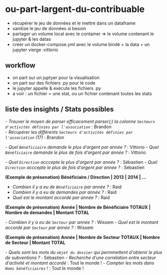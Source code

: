 # ou-part-largent-du-contribuable

- récupérer le jeu de données et le mettre dans un dataframe
- sanitize le jeu de données si besoin
- partager un volume local avec le container => le volume contenant le jupyter & les datas   
- créer un docker-compose.yml avec le volume bindé + la data + un jupyter vierge             :vittorio

## workflow

- on part sur un juptyer pour la visualisation
- on part sur des fichiers .py pour le code
- le jupyter appelle & exécute les fichiers .py
- a voir : un fichier = une stat, ou un fichier contenant toutes les stats

## liste des insights / Stats possibles

*- Trouver le moyen de parser efficacement parser(;) la colonne `Secteurs d'activités définies par l'association`* : Brandon  
*- Récupérer les différents `Secteurs d'activités définies par l'association` (17)*                                : Brandon

*- Quel `Bénéficiaire` demande le plus d'argent par année ?*           : Vittorio
*- Quel `Bénéficiaire` demande le plus de fois d'argent par année ?*   : Vittorio

*- Quel `Direction` acccepte le plus d'argent par année ?*             : Sébastien
*- Quel `Direction` acccepte le plus de fois d'argent par année ?*     : Sébastien

**(Exemple de présenation)**
**Bénéficiaire / Direction | 2013 | 2014 | ...**

- *Combien il y a eu de `Bénéficiaire` par année ?*  : Raid
- *Combien il y a eu de demandes par année ?*        : Raid
- *Quel est le montant accordé par année ?*          : Raid

**(Exemple de présenation)**
**Année | Nombre de Bénéficiaire TOTAUX | Nombre de demandes | Montant TOTAL**

*- Combien il y a eu de `Secteur` par année ?*              : Wissem
*- Quel est le montant accordé par `Secteur` par année ?*   : Wissem

**(Exemple de présenation)**
**Année | Nombre de Secteur TOTAUX | Nombre de Secteur | Montant TOTAL**

*- Quels sont les mots du `objet du dossier` qui permmettent d'obtenir le plus de subventions ?*    : Sébastien
*- Recherche d'une corrélation entre secteur d'activité et montant accordé*                         : Tout le monde !
*- Compter les mots dans `Noms bénéficiaires` !*                                                    : Tout le monde !


